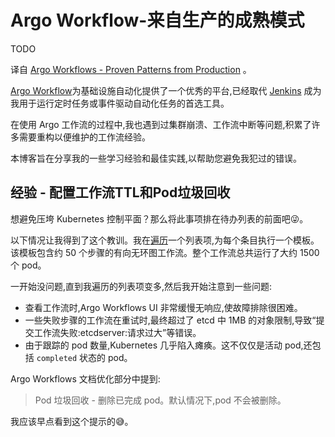 
# Argo Workflow-来自生产的成熟模式

TODO

译自 [Argo Workflows - Proven Patterns from Production](https://hodgkins.io/argo-workflow-proven-patterns-from-production) 。



[Argo Workflow](https://argoproj.github.io/argo-workflows/use-cases/infrastructure-automation/)为基础设施自动化提供了一个优秀的平台,已经取代 [Jenkins](https://hodgkins.io/automating-with-jenkins-and-powershell-on-windows-part-1) 成为我用于运行定时任务或事件驱动自动化任务的首选工具。

在使用 Argo 工作流的过程中,我也遇到过集群崩溃、工作流中断等问题,积累了许多需要重构以便维护的工作流经验。

本博客旨在分享我的一些学习经验和最佳实践,以帮助您避免我犯过的错误。

## 经验 - 配置工作流TTL和Pod垃圾回收

想避免压垮 Kubernetes 控制平面？那么将此事项排在待办列表的前面吧😜。

以下情况让我得到了这个教训。我在[遍历](https://github.com/argoproj/argo-workflows/blob/a45afc0c87b0ffa52a110c753b97d48f06cdf166/examples/loops-dag.yaml)一个列表项,为每个条目执行一个模板。该模板包含约 50 个步骤的有向无环图工作流。整个工作流总共运行了大约 1500 个 pod。

一开始没问题,直到我遍历的列表项变多,然后我开始注意到一些问题:

* 查看工作流时,Argo Workflows UI 非常缓慢无响应,使故障排除很困难。
* 一些失败步骤的工作流在重试时,最终超过了 etcd 中 1MB 的对象限制,导致“提交工作流失败:etcdserver:请求过大”等错误。
* 由于跟踪的 pod 数量,Kubernetes 几乎陷入瘫痪。这不仅仅是活动 pod,还包括 `completed` 状态的 pod。

Argo Workflows 文档优化部分中提到:

> Pod 垃圾回收 - 删除已完成 pod。默认情况下,pod 不会被删除。

我应该早点看到这个提示的😅。